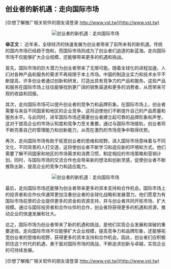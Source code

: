 ## **创业者的新机遇：走向国际市场**

[😍想了解推广相关软件的朋友请登录 http://www.vst.tw](http://www.vst.tw)

 <center><img src="https://vst.tw/MP4/tuiguang/png/5.png" alt="创业者的新机遇：走向国际市场"></center>

**😄正文：**
近年来，全球经济的快速发展为创业者带来了前所未有的新机遇。传统的国内市场已经趋于饱和，而国际市场则成为了创业者们追逐的新蓝海。走向国际市场不仅能够扩大企业规模，还能够带来更多的机遇和挑战。

首先，国际市场的巨大潜力为创业者带来了无限可能。随着全球化的进程加速，人们对各种产品和服务的需求不再局限于本土市场。中国的制造业实力和技术水平不断提高，许多创业者通过创新和研发，打造出具有竞争力的产品和服务。这些产品和服务在国际市场上往往能够找到更广阔的销售渠道和更多的消费者，从而带来可观的收益和回报。

其次，走向国际市场可以提升创业者的竞争力和品牌形象。在国际市场上，创业者需要与来自不同国家和地区的企业竞争，这将迫使他们不断提升自己的产品质量和服务水平。与此同时，进军国际市场还需要创业者建立起可靠的品牌形象和声誉，这对于提高企业的市场认知度和竞争力至关重要。通过与国际市场接轨，创业者将不断完善自己的管理能力和创新能力，从而在激烈的市场竞争中取得优势。

再次，走向国际市场有助于拓宽创业者的思维和视野。进入国际市场意味着与不同文化、不同背景的人打交道，这将使创业者不断学习和适应新的环境和方式。他们需要了解不同国家和地区的市场需求和消费习惯，制定相应的市场策略和营销计划。同时，与国际市场的交流合作也会带来新的想法和创新灵感，促使创业者不断推陈出新，提高企业的竞争力和适应能力。

 <center><img src="https://vst.tw/MP4/tuiguang/png/1.png" alt="创业者的新机遇：走向国际市场"></center>

最后，走向国际市场还能够为创业者带来更多的资本支持和合作机会。国际市场上的投资者和合作伙伴通常更加注重创业者的全球化战略和发展潜力。他们愿意为有国际市场前景的企业提供更多的资金和资源支持，并与创业者共同开拓市场、扩大规模。通过与国际投资者和合作伙伴的合作，创业者将获得更多的机遇和资源，推动企业的快速发展和壮大。

总之，国际市场为创业者带来了新的机遇和挑战，是他们实现企业发展和突破的重要途径。走向国际市场不仅能够扩大企业规模，提高竞争力和品牌形象，还能够拓宽创业者的思维和视野，获得更多的资本支持和合作机会。因此，创业者们应积极抓住这个时代的机遇，勇于面对国际市场的挑战，不断追求创新与卓越，实现企业的可持续发展。

[😍想了解推广相关软件的朋友请登录 http://www.vst.tw](http://www.vst.tw)




